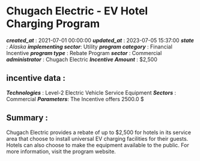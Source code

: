 # Chugach Electric - EV Hotel Charging Program 
 ***created_at*** : 2021-07-01 00:00:00 
 ***updated_at*** : 2023-07-05 15:37:00 
 ***state** : Alaska 
 **implementing sector***: Utility 
 ***program category*** : Financial Incentive 
 ***program type*** : Rebate Program 
 ***sector*** : Commercial 
 ***administrator*** : Chugach Electric 
 ***Incentive Amount*** : $2,500

 
 ## incentive data : 
 ***Technologies*** : Level-2 Electric Vehicle Service Equipment 
 ***Sectors*** : Commercial 
 ***Parameters***: The Incentive offers 2500.0 $ 
 
 ## Summary : 
 Chugach Electric provides a rebate of up to $2,500 for hotels in its service
area that choose to install universal EV charging facilities for their guests.
Hotels can also choose to make the equipment available to the public. For more
information, visit the program website.

 
 